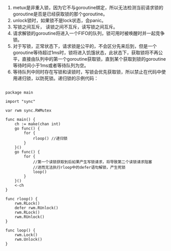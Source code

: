 1. metux是非重入锁，因为它不与goroutine绑定，所以无法检测当前请求锁的goroutine是否是已经获取锁的那个goroutine。
2. unlock锁时，如果锁不是lock状态，会panic。
3. 写锁之间互斥， 读锁之间不互斥，读写锁之间互斥。
4. 请求解锁的goroutine将进入一个FIFO的队列，锁可用时被唤醒时并一起竞争锁。
5. 对于写锁，正常状态下，请求锁是公平的，不会区分先来后到，但是一个goroutine等待超过1ms时，锁将进入饥饿状态，此状态下，获取锁将不再公平，直接由队列中的第一个goroutine获取锁，直到某个获取到锁的goroutine等待时间小于1ms或者等待队列为空。
6. 等待队列中同时存在写锁和读锁时，写锁会优先获取锁，所以禁止在代码中使用递归锁，以防死锁。递归锁的示例代码：
```

package main

import "sync"

var rwm sync.RWMutex

func main() {
	ch := make(chan int)
	go func() {
		for {
			rloop() //递归锁
		}
	}()
	go func() {
		for {
			//第一个读锁获取到后如果产生写锁请求，将导致第二个读锁请求阻塞
			//进而无法执行rloop中的defer语句解锁，产生死锁
			loop()
		}
	}()
	<-ch
}

func rloop() {
	rwm.RLock()
	defer rwm.RUnlock()
	rwm.RLock()
	rwm.RUnlock()
}

func loop() {
	rwm.Lock()
	rwm.Unlock()
}

```
